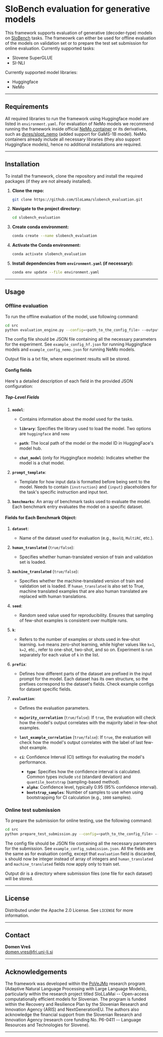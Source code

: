 # **SloBench evaluation for generative models**

This framework supports evaluation of generative (decoder-type) models on [SloBench](https://slobench.cjvt.si) tasks. The frameowrk can either be used for offline evaluation of the models on validation set or to prepare the test set submission for online evaluation. Currently supported tasks:
- Slovene SuperGLUE
- SI-NLI

Currently supported model libraries:
- Huggingface
- NeMo

---

## **Requirements**

All required libraries to run the framework using Huggingface model are listed in `environment.yaml`. For evaluation of NeMo models we recommend running the framework inside official [NeMo container](https://catalog.ngc.nvidia.com/orgs/nvidia/containers/nemo) or its derivatives, such as [dvres/slopt_nemo](https://hub.docker.com/repository/docker/dvres/slopt_nemo/general) (added support for GaMS-1B model). NeMo containers already include all necessary libraries (they also support Huggingface models), hence no additional installations are required.

---

## **Installation**

To install the framework, clone the repository and install the required packages (if they are not already installed).

1. **Clone the repo:**
   ```bash
   git clone https://github.com/SloLama/slobench_evaluation.git
   ```
   
2. **Navigate to the project directory:**
   ```bash
   cd slobench_evaluation
   ```
   
3. **Create conda environment:**
   ```bash
   conda create --name slobench_evaluation
   ```
   
4. **Activate the Conda environment:**
   ```bash
   conda activate slobench_evaluation
   ```

5. **Install dependencies from `environment.yaml` (if necessary):**
   ```bash
   conda env update --file environment.yaml
   ```
   

---

## **Usage**

### **Offline evaluation**

To run the offline evaluation of the model, use following command:
```bash
cd src
python evaluation_engine.py --config=<path_to_the_config_file> --output_file=<path_to_the_output_file>
```
The config file should be JSON file containing all the necessary parameters for the experiment. See `example_config_hf.json` for running Huggingface models and `example_config_nemo.json` for running NeMo models.

Output file is a txt file, where experiment results will be stored.

#### **Config fields**

Here's a detailed description of each field in the provided JSON configuration:

##### **Top-Level Fields**

1. **`model`**: 
   - Contains information about the model used for the tasks.

   - **`library`**: Specifies the library used to load the model. Two options are `huggingface` and `nemo`
   - **`path`**: The local path of the model or the model ID in HuggingFace's model hub.
   - **`chat_model`** (only for Huggingface models): Indicates whether the model is a chat model.

2. **`prompt_template`**: 
   - Template for how input data is formatted before being sent to the model. Needs to contain `{instruction}` and `{input}` placeholders for the task's specific instruction and input text.

3. **`benchmarks`**:
An array of benchmark tasks used to evaluate the model. Each benchmark entry evaluates the model on a specific dataset.

#### **Fields for Each Benchmark Object**:

1. **`dataset`**:
   - Name of the dataset used for evaluation (e.g., `BoolQ`, `MultiRC`, etc.).

4. **`human_translated`** (`true/false`): 
   - Specifies whether human-translated version of train and validation set is loaded.

5. **`machine_translated`** (`true/false`): 
   - Specifies whether the machine-translated version of train and validation set is loaded. If `human_translated` is also set to True, machine translated examples that are also human translated are replaced with human translations.

6. **`seed`**: 
   - Random seed value used for reproducibility. Ensures that sampling of few-shot examples is consistent over multiple runs.

7. **`k`**: 
   - Refers to the number of examples or shots used in few-shot learning. `k=0` means zero-shot learning, while higher values like `k=1`, `k=2`, etc., refer to one-shot, two-shot, and so on. Experiment is run separately for each value of `k` in the list.

8. **`prefix`**: 
   - Defines how different parts of the dataset are prefixed in the input prompt for the model. Each dataset has its own structure, so the prefixes correspond to the dataset's fields. Check example configs for dataset specific fields.

9. **`evaluation`**: 
   - Defines the evaluation parameters.

   - **`majority_correlation`** (`true/false`): If `true`, the evaluation will check how the model's output correlates with the majority label in few-shot examples.
   
   - **`last_example_correlation`** (`true/false`): If `true`, the evaluation will check how the model's output correlates with the label of last few-shot example.

   - **`ci`**: Confidence Interval (CI) settings for evaluating the model's performance.
     - **`type`**: Specifies how the confidence interval is calculated. Common types include `std` (standard deviation) and `quantile_bootstrap` (sampling-based method).
     - **`alpha`**: Confidence level, typically 0.95 (95% confidence interval).
     - **`bootstrap_samples`**: Number of samples to use when using bootstrapping for CI calculation (e.g., `1000` samples).

### Online test submission

To prepare the submission for online testing, use the following command:

```bash
cd src
python prepare_test_submission.py --config=<path_to_the_config_file> --output_dir=<path_to_the_output_dir>
```

The config file should be JSON file containing all the necessary parameters for the submission. See `example_config_submission.json`. All the fields are the same as for evaluation config, except that `evaluation` field is discarded, `k` should now be integer instead of array of integers and `human_translated` and `machine_translated` fields now apply only to train set.

Output dir is a directory where submission files (one file for each dataset) will be stored.

---

## **License**

Distributed under the Apache 2.0 License. See `LICENSE` for more information.

---

## **Contact**

**Domen Vreš**  
domen.vres@fri.uni-lj.si

---

## **Acknowledgements**

The framework was developed within the [PoVeJMo](https://www.cjvt.si/povejmo/en/project/) research program (Adaptive Natural Language Processing with Large Language Models), particularly within the research project titled SloLLaMai -- Open-access computationally efficient models for Slovenian. The program is funded within the Recovery and Resilience Plan by the Slovenian Research and Innovation Agency (ARIS) and NextGenerationEU. The authors also acknowledge the financial support from the Slovenian Research and Innovation Agency (research core funding No. P6-0411 -- Language Resources and Technologies for Slovene).

---
